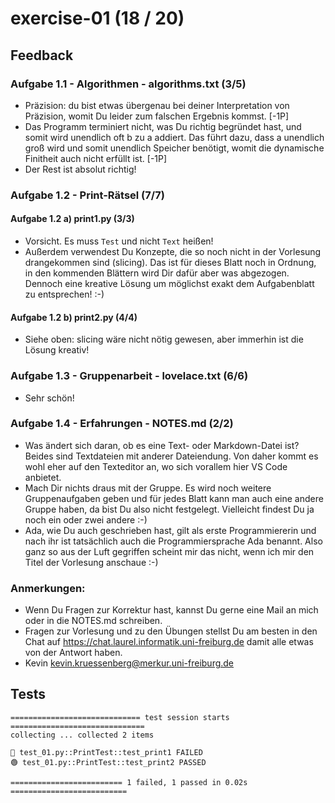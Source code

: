 # exercise-01 (18 / 20)

## Feedback

### Aufgabe 1.1 - Algorithmen - algorithms.txt (3/5)
- Präzision: du bist etwas übergenau bei deiner Interpretation von Präzision,
womit Du leider zum falschen Ergebnis kommst. [-1P]
- Das Programm terminiert nicht, was Du richtig begründet hast, und somit wird
unendlich oft b zu a addiert. Das führt dazu, dass a unendlich groß wird und
somit unendlich Speicher benötigt, womit die dynamische Finitheit auch nicht
erfüllt ist. [-1P]
- Der Rest ist absolut richtig!

### Aufgabe 1.2 - Print-Rätsel (7/7)
#### Aufgabe 1.2 a) print1.py (3/3)
- Vorsicht. Es muss `Test` und nicht `Text` heißen!
- Außerdem verwendest Du Konzepte, die so noch nicht in der Vorlesung
drangekommen sind (slicing). Das ist für dieses Blatt noch in Ordnung, in den
kommenden Blättern wird Dir dafür aber was abgezogen. Dennoch eine kreative
Lösung um möglichst exakt dem Aufgabenblatt zu entsprechen! :-)

#### Aufgabe 1.2 b) print2.py (4/4)
- Siehe oben: slicing wäre nicht nötig gewesen, aber immerhin ist die Lösung
kreativ!

### Aufgabe 1.3 - Gruppenarbeit - lovelace.txt (6/6)
- Sehr schön!

### Aufgabe 1.4 - Erfahrungen - NOTES.md (2/2)
- Was ändert sich daran, ob es eine Text- oder Markdown-Datei ist? Beides sind
Textdateien mit anderer Dateiendung. Von daher kommt es wohl eher auf den
Texteditor an, wo sich vorallem hier VS Code anbietet.
- Mach Dir nichts draus mit der Gruppe. Es wird noch weitere Gruppenaufgaben
geben und für jedes Blatt kann man auch eine andere Gruppe haben, da bist Du
also nicht festgelegt. Vielleicht findest Du ja noch ein oder zwei andere :-)
- Ada, wie Du auch geschrieben hast, gilt als erste Programmiererin und nach
ihr ist tatsächlich auch die Programmiersprache Ada benannt. Also ganz so aus
der Luft gegriffen scheint mir das nicht, wenn ich mir den Titel der Vorlesung
anschaue :-)

### Anmerkungen:
- Wenn Du Fragen zur Korrektur hast, kannst Du gerne eine Mail an mich oder in
  die NOTES.md schreiben.
- Fragen zur Vorlesung und zu den Übungen stellst Du am besten in den Chat auf
  https://chat.laurel.informatik.uni-freiburg.de damit alle etwas von der
  Antwort haben.
- Kevin <kevin.kruessenberg@merkur.uni-freiburg.de>

## Tests

```
============================= test session starts ==============================
collecting ... collected 2 items

🔴 test_01.py::PrintTest::test_print1 FAILED
🟢 test_01.py::PrintTest::test_print2 PASSED

========================= 1 failed, 1 passed in 0.02s ==========================
```

